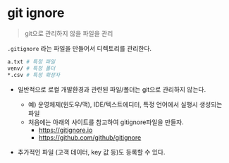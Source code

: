 # git ignore 

> git으로 관리하지 않을 파일을 관리

`.gitignore` 라는 파일을 만들어서 디렉토리를 관리한다.

```bash
a.txt # 특정 파일
venv/ # 특정 폴더
*.csv # 특정 확장자
```

* 일반적으로 로컬 개발환경과 관련된 파일/폴더는 git으로 관리하지 않는다.

  * 예) 운영체제(윈도우/맥), IDE/텍스트에디터, 특정 언어에서 실행시 생성되는 파일
  * 처음에는 아래의 사이트를 참고하여 gitignore파일을 만들자.
    * https://gitignore.io
    * https://github.com/github/gitignore

* 추가적인 파일 (고객 데이터, key 값 등)도 등록할 수 있다.

  